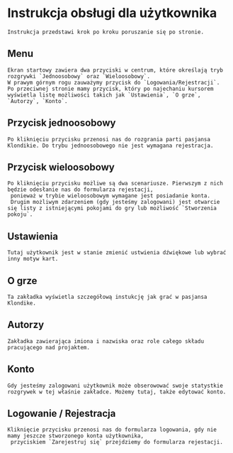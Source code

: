# Instrukcja obsługi dla użytkownika
    Instrukcja przedstawi krok po kroku poruszanie się po stronie.
## Menu 
    Ekran startowy zawiera dwa przyciski w centrum, które określają tryb rozgrywki `Jednoosobowy` oraz `Wieloosobowy`.
    W prawym górnym rogu zauważymy przycisk do `Logowania/Rejestracji`.
    Po przeciwnej stronie mamy przycisk, który po najechaniu kursorem wyświetla listę możliwości takich jak `Ustawienia`, `O grze`, `Autorzy`, `Konto`.
## Przycisk jednoosobowy
    Po kliknięciu przycisku przenosi nas do rozgrania parti pasjansa Klondikie. Do trybu jednoosobowego nie jest wymagana rejestracja.
## Przycisk wieloosobowy
    Po kliknięciu przycisku możliwe są dwa scenariusze. Pierwszym z nich będzie odesłanie nas do formularza rejestacji,
     ponieważ w trybie wieloosobowym wymagane jest posiadanie konta. 
     Drugim możliwym zdarzeniem (gdy jesteśmy zalogowani) jest otwarcie się listy z istniejącymi pokojami do gry lub możliwość `Stworzenia pokoju`.
## Ustawienia 
    Tutaj użytkownik jest w stanie zmienić ustwienia dźwiękowe lub wybrać inny motyw kart.
## O grze
    Ta zakładka wyświetla szczegółową instukcję jak grać w pasjansa Klondike.
## Autorzy
    Zakładka zawierająca imiona i nazwiska oraz role całego składu pracującego nad projaktem.
## Konto
    Gdy jesteśmy zalogowani użytkownik może obserowować swoje statystkie rozgrywek w tej właśnie zakładce. Możemy tutaj, także edytować konto.
## Logowanie / Rejestracja
    Kliknięcie przycisku przenosi nas do formularza logowania, gdy nie mamy jeszcze stworzonego konta użytkownika,
     przyciskiem `Zarejestruj się` przejdziemy do formularza rejestacji.